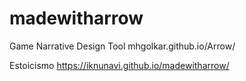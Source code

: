 # madewitharrow
 Game Narrative Design Tool mhgolkar.github.io/Arrow/ 
 
 Estoicismo
 https://iknunavi.github.io/madewitharrow/
